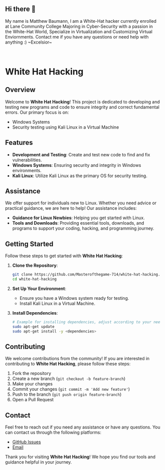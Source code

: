 ## Hi there 👋
<p>My name is Matthew Baumann, I am a White-Hat hacker currently enrolled at Lane Community College Majoring in Cyber-Security with a passion in the White-Hat World, Specialize in Virtualization and Customizing Virtual Enviornments. Contact me if you have any questions or need help with anything :) ~Excelsior~ </p>
<br>
<p></p>

# White Hat Hacking

## Overview
Welcome to **White Hat Hacking**! This project is dedicated to developing and testing new programs and code to ensure integrity and correct fundamental errors. Our primary focus is on:

- Windows Systems
- Security testing using Kali Linux in a Virtual Machine

## Features
- **Development and Testing**: Create and test new code to find and fix vulnerabilities.
- **Windows Systems**: Ensuring security and integrity in Windows environments.
- **Kali Linux**: Utilize Kali Linux as the primary OS for security testing.

## Assistance
We offer support for individuals new to Linux. Whether you need advice or practical guidance, we are here to help! Our assistance includes:

- **Guidance for Linux Newbies**: Helping you get started with Linux.
- **Tools and Downloads**: Providing essential tools, downloads, and programs to support your coding, hacking, and programming journey.

## Getting Started
Follow these steps to get started with **White Hat Hacking**:

1. **Clone the Repository**:
    ```bash
    git clone https://github.com/Masterofthegame-714/white-hat-hacking.git
    cd white-hat-hacking
    ```

2. **Set Up Your Environment**:
    - Ensure you have a Windows system ready for testing.
    - Install Kali Linux in a Virtual Machine.

3. **Install Dependencies**:
    ```bash
    # Example for installing dependencies, adjust according to your needs
    sudo apt-get update
    sudo apt-get install -y <dependencies>
    ```

## Contributing
We welcome contributions from the community! If you are interested in contributing to **White Hat Hacking**, please follow these steps:

1. Fork the repository
2. Create a new branch (`git checkout -b feature-branch`)
3. Make your changes
4. Commit your changes (`git commit -m 'Add new feature'`)
5. Push to the branch (`git push origin feature-branch`)
6. Open a Pull Request

## Contact
Feel free to reach out if you need any assistance or have any questions. You can contact us through the following platforms:

- [GitHub Issues](https://github.com/Masterofthegame-714/white-hat-hacking/issues)
- [Email](mailto:your-email@example.com)

Thank you for visiting **White Hat Hacking**! We hope you find our tools and guidance helpful in your journey.
